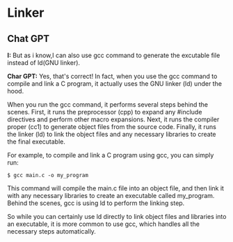 # Linker

## Chat GPT

**I:**
But as i know,I can also use gcc command to generate the excutable file instead of ld(GNU linker).

**Char GPT:**
Yes, that's correct! In fact, when you use the gcc command to compile and link a C program, it actually uses the GNU linker (ld) under the hood.

When you run the gcc command, it performs several steps behind the scenes. First, it runs the preprocessor (cpp) to expand any #include directives and perform other macro expansions. Next, it runs the compiler proper (cc1) to generate object files from the source code. Finally, it runs the linker (ld) to link the object files and any necessary libraries to create the final executable.

For example, to compile and link a C program using gcc, you can simply run:

```
$ gcc main.c -o my_program
```

This command will compile the main.c file into an object file, and then link it with any necessary libraries to create an executable called my_program. Behind the scenes, gcc is using ld to perform the linking step.

So while you can certainly use ld directly to link object files and libraries into an executable, it is more common to use gcc, which handles all the necessary steps automatically.